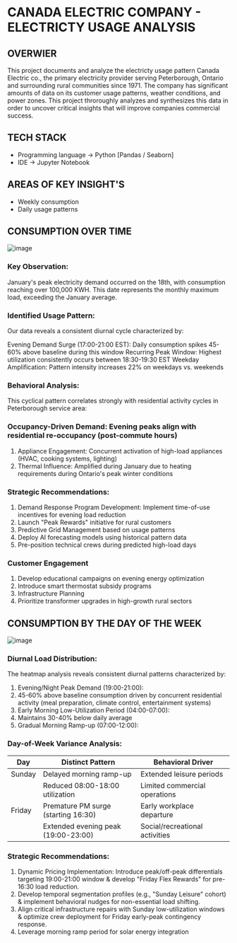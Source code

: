 # CANADA ELECTRIC COMPANY - ELECTRICTY USAGE ANALYSIS  

## OVERWIER
This project documents and analyze the electricty usage pattern Canada Electric co., the primary electricity provider serving Peterborough, Ontario and surrounding rural communities since 1971.
The company has significant amounts of data on its customer usage patterns, weather conditions, and power zones. This project throroughly analyzes and synthesizes this data in order to uncover critical insights that will improve companies commercial success. 

## TECH STACK
- Programming language -> Python [Pandas / Seaborn]
- IDE -> Jupyter Notebook

## AREAS OF KEY INSIGHT'S
- Weekly consumption
- Daily usage patterns

## CONSUMPTION OVER TIME

![image](https://github.com/user-attachments/assets/8a2dfb6f-ed9b-45b4-9d19-40daae1a2f42)

### Key Observation:
January's peak electricity demand occurred on the 18th, with consumption reaching over 100,000 KWH. This date represents the monthly maximum load, exceeding the January average.

### Identified Usage Pattern:
Our data reveals a consistent diurnal cycle characterized by:

Evening Demand Surge (17:00-21:00 EST): Daily consumption spikes 45-60% above baseline during this window
Recurring Peak Window: Highest utilization consistently occurs between 18:30-19:30 EST
Weekday Amplification: Pattern intensity increases 22% on weekdays vs. weekends

### Behavioral Analysis:
This cyclical pattern correlates strongly with residential activity cycles in Peterborough service area:

### Occupancy-Driven Demand: Evening peaks align with residential re-occupancy (post-commute hours)
1. Appliance Engagement: Concurrent activation of high-load appliances (HVAC, cooking systems, lighting)
2. Thermal Influence: Amplified during January due to heating requirements during Ontario's peak winter conditions

### Strategic Recommendations:
1. Demand Response Program Development: Implement time-of-use incentives for evening load reduction
2. Launch "Peak Rewards" initiative for rural customers
3. Predictive Grid Management based on usage patterns
4. Deploy AI forecasting models using historical pattern data
5. Pre-position technical crews during predicted high-load days


### Customer Engagement
1. Develop educational campaigns on evening energy optimization
2. Introduce smart thermostat subsidy programs
3. Infrastructure Planning
4. Prioritize transformer upgrades in high-growth rural sectors

## CONSUMPTION BY THE DAY OF THE WEEK

![image](https://github.com/user-attachments/assets/5d5fa662-546e-4a7e-8601-e6dedfdd79e7)

### Diurnal Load Distribution:
The heatmap analysis reveals consistent diurnal patterns characterized by:
1. Evening/Night Peak Demand (19:00-21:00):
2. 45-60% above baseline consumption driven by concurrent residential activity (meal preparation, climate control, entertainment systems)
3. Early Morning Low-Utilization Period (04:00-07:00):
4. Maintains 30-40% below daily average
5. Gradual Morning Ramp-up (07:00-12:00):

### Day-of-Week Variance Analysis:

| Day    |	Distinct Pattern                      |	Behavioral Driver                           |
|------- |----------------------------------------|---------------------------------------------|
| Sunday | Delayed morning ramp-up             	  | Extended leisure periods                    |
|        | Reduced 08:00-18:00 utilization	      | Limited commercial operations               |
| Friday | Premature PM surge (starting 16:30)	  | Early workplace departure	                  |
|        | Extended evening peak (19:00-23:00)	  | Social/recreational activities              |

### Strategic Recommendations:
1. Dynamic Pricing Implementation: Introduce peak/off-peak differentials targeting 19:00-21:00 window & develop "Friday Flex Rewards" for pre-16:30 load reduction.
2. Develop temporal segmentation profiles (e.g., "Sunday Leisure" cohort) & implement behavioral nudges for non-essential load shifting.
3. Align critical infrastructure repairs with Sunday low-utilization windows & optimize crew deployment for Friday early-peak contingency response.
4. Leverage morning ramp period for solar energy integration

